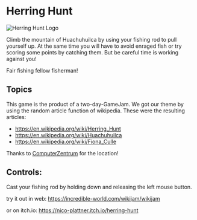 # Herring Hunt

![Herring Hunt Logo](https://img.itch.zone/aW1nLzIwODM2ODUucG5n/original/m7aZl4.png "Herring Hunt Logo")

Climb the mountain of Huachuhuilca by using your fishing rod to pull yourself up. At the same time you will have to avoid enraged fish or try scoring some points by catching them. But be careful time is working against you!

Fair fishing fellow fisherman!

## Topics

This game is the product of a two-day-GameJam. We got our theme by using the random article function of wikipedia. 
These were the resulting articles:
- https://en.wikipedia.org/wiki/Herring_Hunt
- https://en.wikipedia.org/wiki/Huachuhuilca
- https://en.wikipedia.org/wiki/Fiona_Culle

Thanks to [ComputerZentrum](https://www.computerzentrum.at/) for the location!

## Controls:
Cast your fishing rod by holding down and releasing the left mouse button.



try it out in web: https://incredible-world.com/wikijam/wikijam

or on itch.io: https://nico-plattner.itch.io/herring-hunt
